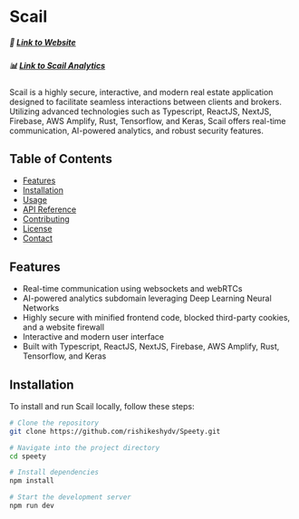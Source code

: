 # Scail
##### 🔗  [Link to Website](https://www.scail.it/)
##### 📊  [Link to Scail Analytics](https://github.com/rishikeshydv/scailAnalytics)

Scail is a highly secure, interactive, and modern real estate application designed to facilitate seamless interactions between clients and brokers. Utilizing advanced technologies such as Typescript, ReactJS, NextJS, Firebase, AWS Amplify, Rust, Tensorflow, and Keras, Scail offers real-time communication, AI-powered analytics, and robust security features.

## Table of Contents

- [Features](#features)
- [Installation](#installation)
- [Usage](#usage)
- [API Reference](#api-reference)
- [Contributing](#contributing)
- [License](#license)
- [Contact](#contact)

## Features

- Real-time communication using websockets and webRTCs
- AI-powered analytics subdomain leveraging Deep Learning Neural Networks
- Highly secure with minified frontend code, blocked third-party cookies, and a website firewall
- Interactive and modern user interface
- Built with Typescript, ReactJS, NextJS, Firebase, AWS Amplify, Rust, Tensorflow, and Keras

## Installation

To install and run Scail locally, follow these steps:

```bash
# Clone the repository
git clone https://github.com/rishikeshydv/Speety.git

# Navigate into the project directory
cd speety

# Install dependencies
npm install

# Start the development server
npm run dev

